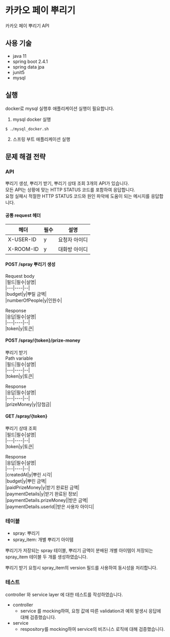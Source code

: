 
  
# 카카오 페이 뿌리기  
카카오 페이 뿌리기 API  
  
## 사용 기술
- java 11
- spring boot 2.4.1  
- spring data jpa  
- junit5  
- mysql  
  
  
## 실행  
docker로 mysql 실행후 애플리케이션 실행이 필요합니다.  
  
1. mysql docker 실행   
```  
$ ./mysql_docker.sh  
```  
2. 스프링 부트 애플리케이션 실행  
  
## 문제 해결 전략  
  
  
### API  
뿌리기 생성, 뿌리기 받기, 뿌리기 상태 조회 3개의 API가 있습니다.    
모든 API는 상황에 맞는 HTTP STATUS 코드를 포함하여 응답합니다.  
요청 실패시 적절한 HTTP STATUS 코드와 원인 파악에 도움이 되는 메시지를 응답합니다.  
  
#### 공통 request 헤더  
|헤더|필수|설명|  
|---|----|--|  
|X-USER-ID|y|요청자 아이디|  
|X-ROOM-ID|y|대화방 아이디|  
  
#### POST /spray 뿌리기 생성  
  
Request body  
|필드|필수|설명|  
|---|----|--|  
|budget|y|뿌릴 금액|  
|numberOfPeople|y|인원수|  
  
Response  
|응답|필수|설명|  
|---|----|--|  
|token|y|토큰|  
  
  
#### POST /spray/{token}/prize-money  
뿌리기 받기  
Path variable  
|필드|필수|설명|  
|---|----|--|  
|token|y|토큰|  
  
Response  
|응답|필수|설명|  
|---|----|--|  
|prizeMoney|y|당첨금|  
  
  
#### GET /spray/{token}  
뿌리기 상태 조회  
|필드|필수|설명|  
|---|----|--|  
|token|y|토큰|  
  
Response  
|응답|필수|설명|  
|---|----|--|  
|createdAt|y|뿌린 시각|  
|budget|y|뿌린 금액|  
|paidPrizeMoney|y|받기 완료된 금액|  
|paymentDetails|y|받기 완료된 정보|  
|paymentDetails.prizeMoney||받은 금액|  
|paymentDetails.userId||받은 사용자 아이디|  
  
  
### 테이블  
- spray: 뿌리기
- spray_item: 개별 뿌리기 아이템

뿌리기가 저장되는 spray 테이블, 뿌리기 금액이 분배된 개별 아이템이 저장되는 spray_item 테이블 두 개를 생성하였습니다.   
  
뿌리기 받기 요청시 spray_item의 version 필드를 사용하여 동시성을 처리합니다.  
  
  
### 테스트  
controller 와 service layer 에 대한 테스트를 작성하였습니다.  
- controller  
   - service 를 mocking하여, 요청 값에 따른 validation과 예외 발생시 응답에 대해 검증했습니다.  
- service  
   - respository를 mocking하여 service의 비즈니스 로직에 대해 검증했습니다.